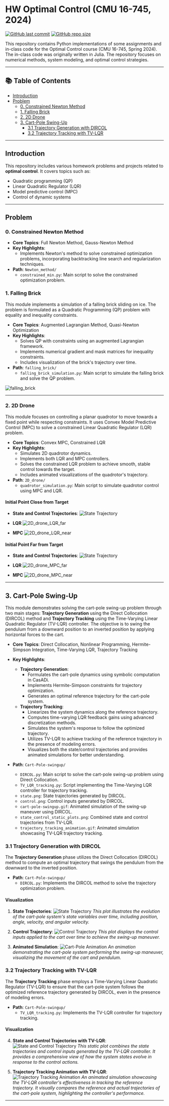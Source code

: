# HW Optimal Control (CMU 16-745, 2024)

[![GitHub last commit](https://img.shields.io/github/last-commit/CortexSphere/HW_Optimal-Control-CMU-16-745-2024)](https://github.com/CortexSphere/HW_Optimal-Control-CMU-16-745-2024/commits/main)
[![GitHub repo size](https://img.shields.io/github/repo-size/CortexSphere/HW_Optimal-Control-CMU-16-745-2024)](https://github.com/CortexSphere/HW_Optimal-Control-CMU-16-745-2024)

This repository contains Python implementations of some assignments and in-class code for the Optimal Control course (CMU 16-745, Spring 2024). The in-class code was originally written in Julia. The repository focuses on numerical methods, system modeling, and optimal control strategies.

---

## 📚 Table of Contents

- [Introduction](#introduction)
- [Problem](#problem)
  - [0. Constrained Newton Method](#0-constrained-newton-method)
  - [1. Falling Brick](#1-falling-brick)
  - [2. 2D Drone](#2-2d-drone)
  - [3. Cart-Pole Swing-Up](#3-cart-pole-swing-up)
    - [3.1 Trajectory Generation with DIRCOL](#31-trajectory-generation-with-dircol)
    - [3.2 Trajectory Tracking with TV-LQR](#32-trajectory-tracking-with-tv-lqr)

---

## Introduction

This repository includes various homework problems and projects related to **optimal control**. It covers topics such as:
- Quadratic programming (QP)
- Linear Quadratic Regulator (LQR)
- Model predictive control (MPC)
- Control of dynamic systems

---

## Problem

### 0. Constrained Newton Method

- **Core Topics**: Full Newton Method, Gauss-Newton Method
- **Key Highlights**:
  - Implements Newton's method to solve constrained optimization problems, incorporating backtracking line search and regularization techniques.
- **Path**: `Newton_method/`
  - `constrained_min.py`: Main script to solve the constrained optimization problem.

### 1. Falling Brick

This module implements a simulation of a falling brick sliding on ice. The problem is formulated as a Quadratic Programming (QP) problem with equality and inequality constraints.

- **Core Topics**: Augmented Lagrangian Method, Quasi-Newton Optimization
- **Key Highlights**:
  - Solves QP with constraints using an augmented Lagrangian framework.
  - Implements numerical gradient and mask matrices for inequality constraints.
  - Includes visualization of the brick's trajectory over time.
- **Path**: `falling_brick/`
  - `falling_brick_simulation.py`: Main script to simulate the falling brick and solve the QP problem.
  
![falling_brick](falling_brick/brick_simulation.gif)

---

### 2. 2D Drone

This module focuses on controlling a planar quadrotor to move towards a fixed point while respecting constraints. It uses Convex Model Predictive Control (MPC) to solve a constrained Linear Quadratic Regulator (LQR) problem.

- **Core Topics**: Convex MPC, Constrained LQR
- **Key Highlights**:
  - Simulates 2D quadrotor dynamics.
  - Implements both LQR and MPC controllers.
  - Solves the constrained LQR problem to achieve smooth, stable control towards the target.
  - Includes animated visualizations of the quadrotor's trajectory.
- **Path**: `2D_drone/`
  - `quadrotor_simulation.py`: Main script to simulate quadrotor control using MPC and LQR.

#### Initial Point Close from Target

- **State and Control Trajectories**:
   ![State Trajectory](2D_drone/2D_drone_.png)
- **LQR**
  ![2D_drone_LQR_far](2D_drone/quadrotor_lqr_.gif)

- **MPC**
  ![2D_drone_LQR_near](2D_drone/quadrotor_mpc_.gif)

#### Initial Point Far from Target

- **State and Control Trajectories**:
   ![State Trajectory](2D_drone/2D_drone.png)
- **LQR**
  ![2D_drone_MPC_far](2D_drone/quadrotor_lqr.gif)

- **MPC**
  ![2D_drone_MPC_near](2D_drone/quadrotor_mpc.gif)

---

## 3. Cart-Pole Swing-Up

This module demonstrates solving the cart-pole swing-up problem through two main stages: **Trajectory Generation** using the Direct Collocation (DIRCOL) method and **Trajectory Tracking** using the Time-Varying Linear Quadratic Regulator (TV-LQR) controller. The objective is to swing the pendulum from a downward position to an inverted position by applying horizontal forces to the cart.

- **Core Topics**: Direct Collocation, Nonlinear Programming, Hermite-Simpson Integration, Time-Varying LQR, Trajectory Tracking
- **Key Highlights**:
  - **Trajectory Generation**:
    - Formulates the cart-pole dynamics using symbolic computation in CasADi.
    - Implements Hermite-Simpson constraints for trajectory optimization.
    - Generates an optimal reference trajectory for the cart-pole system.
  - **Trajectory Tracking**:
    - Linearizes the system dynamics along the reference trajectory.
    - Computes time-varying LQR feedback gains using advanced discretization methods.
    - Simulates the system's response to follow the optimized trajectory.
    - Utilizes TV-LQR to achieve tracking of the reference trajectory in the presence of modeling errors.
    - Visualizes both the state/control trajectories and provides animated simulations for better understanding.

- **Path**: `Cart-Pole-swingup/`
  - `DIRCOL.py`: Main script to solve the cart-pole swing-up problem using Direct Collocation.
  - `TV_LQR_tracking.py`: Script implementing the Time-Varying LQR controller for trajectory tracking.
  - `state.png`: State trajectories generated by DIRCOL.
  - `control.png`: Control inputs generated by DIRCOL.
  - `cart-pole-swingup.gif`: Animated simulation of the swing-up maneuver using DIRCOL.
  - `state_control_static_plots.png`: Combined state and control trajectories from TV-LQR.
  - `trajectory_tracking_animation.gif`: Animated simulation showcasing TV-LQR trajectory tracking.

### 3.1 Trajectory Generation with DIRCOL

The **Trajectory Generation** phase utilizes the Direct Collocation (DIRCOL) method to compute an optimal trajectory that swings the pendulum from the downward to the inverted position.

- **Path**: `Cart-Pole-swingup/`
  - `DIRCOL.py`: Implements the DIRCOL method to solve the trajectory optimization problem.

#### Visualization

1. **State Trajectories**:
   ![State Trajectory](Cart-Pole-swingup/state.png)
   *This plot illustrates the evolution of the cart-pole system's state variables over time, including position, angle, velocity, and angular velocity.*

2. **Control Trajectory**:
   ![Control Trajectory](Cart-Pole-swingup/control.png)
   *This plot displays the control inputs applied to the cart over time to achieve the swing-up maneuver.*

3. **Animated Simulation**:
   ![Cart-Pole Animation](Cart-Pole-swingup/cart-pole-swingup.gif)
   *An animation demonstrating the cart-pole system performing the swing-up maneuver, visualizing the movement of the cart and pendulum.*

### 3.2 Trajectory Tracking with TV-LQR

The **Trajectory Tracking** phase employs a Time-Varying Linear Quadratic Regulator (TV-LQR) to ensure that the cart-pole system follows the optimized reference trajectory generated by DIRCOL, even in the presence of modeling errors.

- **Path**: `Cart-Pole-swingup/`
  - `TV_LQR_tracking.py`: Implements the TV-LQR controller for trajectory tracking.

#### Visualization

4. **State and Control Trajectories with TV-LQR**:
   ![State and Control Trajectory](Cart-Pole-swingup/state_control_static_plots.png)
   *This static plot combines the state trajectories and control inputs generated by the TV-LQR controller. It provides a comprehensive view of how the system states evolve in response to the control actions.*

5. **Trajectory Tracking Animation with TV-LQR**:
   ![Trajectory Tracking Animation](Cart-Pole-swingup/trajectory_tracking_animation.gif)
   *An animated simulation showcasing the TV-LQR controller's effectiveness in tracking the reference trajectory. It visually compares the reference and actual trajectories of the cart-pole system, highlighting the controller's performance.*

---



